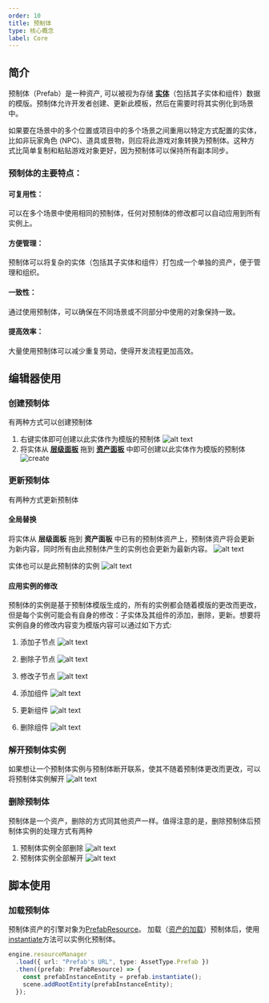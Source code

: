 ```yaml
---
order: 10
title: 预制体
type: 核心概念
label: Core
---
```


## 简介

预制体（Prefab）是一种资产, 可以被视为存储 **[实体](/docs/core-entity)**（包括其子实体和组件）数据的模版。预制体允许开发者创建、更新此模板，然后在需要时将其实例化到场景中。

如果要在场景中的多个位置或项目中的多个场景之间重用以特定方式配置的实体，比如非玩家角色 (NPC)、道具或景物，则应将此游戏对象转换为预制体。这种方式比简单复制和粘贴游戏对象更好，因为预制体可以保持所有副本同步。

### 预制体的主要特点：

#### 可复用性：
可以在多个场景中使用相同的预制体，任何对预制体的修改都可以自动应用到所有实例上。

#### 方便管理：
预制体可以将复杂的实体（包括其子实体和组件）打包成一个单独的资产，便于管理和组织。

#### 一致性：
通过使用预制体，可以确保在不同场景或不同部分中使用的对象保持一致。

#### 提高效率：
大量使用预制体可以减少重复劳动，使得开发流程更加高效。

## 编辑器使用

### 创建预制体

有两种方式可以创建预制体

1. 右键实体即可创建以此实体作为模版的预制体
![alt text](https://mdn.alipayobjects.com/huamei_3zduhr/afts/img/A*1D-6TpXqDWcAAAAAAAAAAAAADsJ_AQ/original)
2. 将实体从 **[层级面板](/docs/interface-hierarchy)** 拖到 **[资产面板](/docs/assets-interface)** 中即可创建以此实体作为模版的预制体
![create](https://mdn.alipayobjects.com/huamei_3zduhr/afts/img/A*IXI9Q4ljEu8AAAAAAAAAAAAADsJ_AQ/original)

### 更新预制体

有两种方式更新预制体

#### 全局替换

将实体从 **层级面板** 拖到 **资产面板** 中已有的预制体资产上，预制体资产将会更新为新内容，同时所有由此预制体产生的实例也会更新为最新内容。
![alt text](https://mdn.alipayobjects.com/huamei_3zduhr/afts/img/A*o0WAR77vPbIAAAAAAAAAAAAADsJ_AQ/original)

实体也可以是此预制体的实例
![alt text](https://mdn.alipayobjects.com/huamei_3zduhr/afts/img/A*A0TpTZs7i3EAAAAAAAAAAAAADsJ_AQ/original)

#### 应用实例的修改

预制体的实例是基于预制体模版生成的，所有的实例都会随着模版的更改而更改，但是每个实例可能会有自身的修改：子实体及其组件的添加，删除，更新。想要将实例自身的修改内容变为模版内容可以通过如下方式:

1. 添加子节点
![alt text](https://mdn.alipayobjects.com/huamei_3zduhr/afts/img/A*mnm8SIA8MXIAAAAAAAAAAAAADsJ_AQ/original)

2. 删除子节点
![alt text](https://mdn.alipayobjects.com/huamei_3zduhr/afts/img/A*AN5YQpYSoNsAAAAAAAAAAAAADsJ_AQ/original)

3. 修改子节点
![alt text](https://mdn.alipayobjects.com/huamei_3zduhr/afts/img/A*CoZKT4O9mzMAAAAAAAAAAAAADsJ_AQ/original)

4. 添加组件
![alt text](https://mdn.alipayobjects.com/huamei_3zduhr/afts/img/A*XFz3TrsJjBoAAAAAAAAAAAAADsJ_AQ/original)

5. 更新组件
![alt text](https://mdn.alipayobjects.com/huamei_3zduhr/afts/img/A*mM2dS70ZR7cAAAAAAAAAAAAADsJ_AQ/original)

6. 删除组件
![alt text](https://mdn.alipayobjects.com/huamei_3zduhr/afts/img/A*WC8ZTIv5MK4AAAAAAAAAAAAADsJ_AQ/original)

### 解开预制体实例

如果想让一个预制体实例与预制体断开联系，使其不随着预制体更改而更改，可以将预制体实例解开
![alt text](https://mdn.alipayobjects.com/huamei_3zduhr/afts/img/A*vtpERpaqb_AAAAAAAAAAAAAADsJ_AQ/original)

### 删除预制体

预制体是一个资产，删除的方式同其他资产一样。值得注意的是，删除预制体后预制体实例的处理方式有两种

1. 预制体实例全部删除
![alt text](https://mdn.alipayobjects.com/huamei_3zduhr/afts/img/A*EJEGSZMi7ZAAAAAAAAAAAAAADsJ_AQ/original)
2. 预制体实例全部解开
![alt text](https://mdn.alipayobjects.com/huamei_3zduhr/afts/img/A*54i3QYBUsaQAAAAAAAAAAAAADsJ_AQ/original)


## 脚本使用

### 加载预制体
预制体资产的引擎对象为[PrefabResource](/apis/loader/#PrefabResource})。
加载（[资产的加载](/docs/assets-load)）预制体后，使用[instantiate](/apis/loader/#PrefabResource-instantiate})方法可以实例化预制体。

```typescript
engine.resourceManager
  .load({ url: "Prefab's URL", type: AssetType.Prefab })
  .then((prefab: PrefabResource) => {
    const prefabInstanceEntity = prefab.instantiate();
    scene.addRootEntity(prefabInstanceEntity);
  });

```
